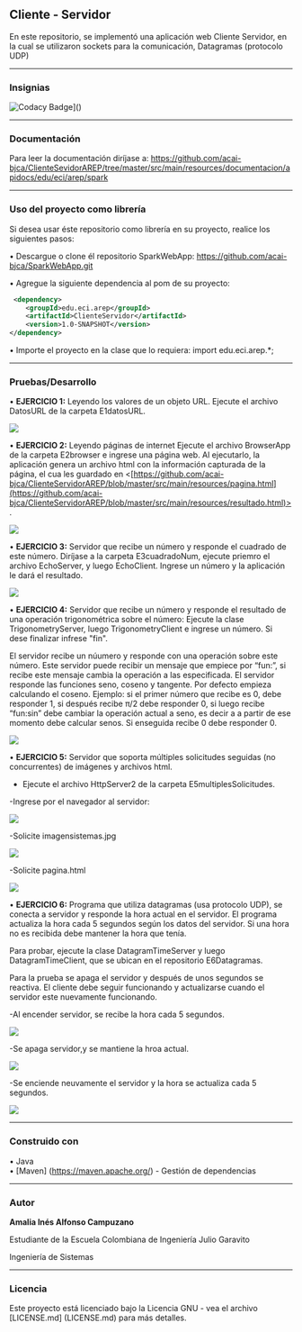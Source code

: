 ## Cliente - Servidor

En este repositorio, se implementó una aplicación web Cliente Servidor, en la cual se utilizaron sockets para la comunicación, Datagramas (protocolo UDP) 
___
### Insignias
![Codacy Badge](https://api.codacy.com/project/badge/Grade/31b363d5a6fe4c9b8eb2d1cd22bc9c37)]()
___
### Documentación

Para leer la documentación diríjase a: <https://github.com/acai-bjca/ClienteSevidorAREP/tree/master/src/main/resources/documentacion/apidocs/edu/eci/arep/spark>

___
### Uso del proyecto como librería
Si desea usar éste repositorio como librería en su proyecto, realice los siguientes pasos:

• Descargue o clone él repositorio SparkWebApp: <https://github.com/acai-bjca/SparkWebApp.git>

• Agregue la siguiente dependencia al pom de su proyecto:
``` xml
 <dependency>
	<groupId>edu.eci.arep</groupId>
    <artifactId>ClienteServidor</artifactId>
    <version>1.0-SNAPSHOT</version>
</dependency>
```

• Importe el proyecto en la clase que lo requiera:
import edu.eci.arep.*;
___
### Pruebas/Desarrollo
• **EJERCICIO 1:**
Leyendo los valores de un objeto URL.
Ejecute el archivo DatosURL de la carpeta E1datosURL.

![](src/main/resources/Readme/1-urlDatos.PNG)


• **EJERCICIO 2:**
Leyendo páginas de internet
Ejecute el archivo BrowserApp de la carpeta E2browser e ingrese una página web. Al ejecutarlo, la aplicación genera un archivo html con la información capturada de la página, el cua les guardado en <[https://github.com/acai-bjca/ClienteServidorAREP/blob/master/src/main/resources/pagina.html](https://github.com/acai-bjca/ClienteServidorAREP/blob/master/src/main/resources/resultado.html)>.

![](src/main/resources/Readme/2-leerPagina.PNG)


• **EJERCICIO 3:**
Servidor que recibe un número y responde el cuadrado de este número.
Diríjase a la carpeta E3cuadradoNum, ejecute priemro el archivo EchoServer, y luego EchoClient. Ingrese un número y la aplicación le dará el resultado. 

![](src/main/resources/Readme/3-servidorCuadrado.PNG)


• **EJERCICIO 4:**
Servidor que recibe un número y responde el resultado de una operación trigonométrica sobre el número:
Ejecute la clase TrigonometryServer, luego TrigonometryClient e ingrese un número. Si dese finalizar infrese "fin".

El servidor recibe un núumero y responde con una operación sobre este número. Este servidor puede recibir un mensaje que empiece por “fun:”, si recibe este mensaje cambia la operación a las especificada. El servidor responde las funciones seno, coseno y tangente. Por defecto empieza calculando el coseno. Ejemplo: si el primer número que recibe es 0, debe responder 1, si después recibe π/2 debe responder 0, si luego recibe “fun:sin” debe cambiar la operación actual a seno, es decir a a partir de ese momento debe calcular senos. Si enseguida recibe 0 debe responder 0.

![](src/main/resources/Readme/4-servidorTrigo.PNG)

• **EJERCICIO 5:**
Servidor que soporta múltiples solicitudes seguidas (no concurrentes) de imágenes y archivos html.

- Ejecute el archivo HttpServer2 de la carpeta E5multiplesSolicitudes.

-Ingrese por el navegador al servidor:

![](src/main/resources/Readme/5-2.PNG)

-Solicite imagensistemas.jpg

![](src/main/resources/Readme/5-3.PNG)

-Solicite pagina.html

![](src/main/resources/Readme/5-4.PNG)


• **EJERCICIO 6:**
Programa que utiliza datagramas (usa protocolo UDP), se conecta a servidor y responde la hora actual en el servidor. El programa actualiza la hora
cada 5 segundos según los datos del servidor. Si una hora no es recibida debe
mantener la hora que tenía.

Para probar, ejecute la clase DatagramTimeServer y luego DatagramTimeClient, que se ubican en el repositorio E6Datagramas.

Para la prueba se apaga el servidor y después de
unos segundos se reactiva. El cliente debe seguir funcionando y actualizarse
cuando el servidor este nuevamente funcionando.

-Al encender servidor, se recibe la hora  cada 5 segundos.

![](src/main/resources/Readme/6-1.PNG)

-Se apaga servidor,y se mantiene la hroa actual.

![](src/main/resources/Readme/6-2.PNG)

-Se enciende neuvamente el servidor y la hora se actualiza cada 5 segundos.

![](src/main/resources/Readme/6-3.PNG)

___
### Construido con

• Java  
• [Maven] (https://maven.apache.org/) - Gestión de dependencias

___
### Autor

**Amalia Inés Alfonso Campuzano** 

Estudiante de la Escuela Colombiana de Ingeniería Julio Garavito

Ingeniería de Sistemas
___
### Licencia

Este proyecto está licenciado bajo la Licencia GNU - vea el archivo [LICENSE.md] (LICENSE.md) para más detalles.
